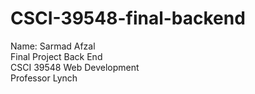 # CSCI-39548-final-backend
Name: Sarmad Afzal <br />
Final Project Back End<br />
CSCI 39548 Web Development <br />
Professor Lynch <br />

